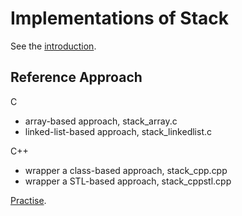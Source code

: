 # Implementations of Stack

See the [introduction](https://en.wikipedia.org/wiki/Stack_(abstract_data_type)).

## Reference Approach

C

- array-based approach, stack_array.c
- linked-list-based approach, stack_linkedlist.c

C++

- wrapper a class-based approach, stack_cpp.cpp
- wrapper a STL-based approach, stack_cppstl.cpp

[Practise](../../../practise/data_structure/stack/).
